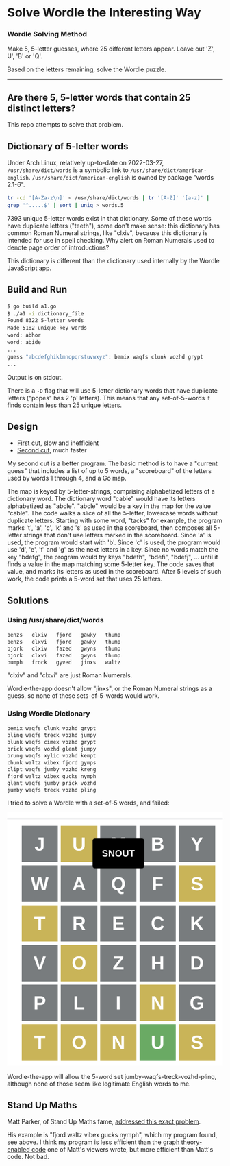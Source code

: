 # Solve Wordle the Interesting Way

### Wordle Solving Method

Make 5, 5-letter guesses,
where 25 different letters appear.
Leave out 'Z', 'J', 'B' or 'Q'.

Based on the letters remaining, solve the Wordle puzzle.

---

## Are there 5, 5-letter words that contain 25 distinct letters?

This repo attempts to solve that problem.

## Dictionary of 5-letter words

Under Arch Linux, relatively up-to-date on 2022-03-27,
`/usr/share/dict/words` is a symbolic link to
`/usr/share/dict/american-english`.
`/usr/share/dict/american-english` is owned by package "words 2.1-6".


```sh
tr -cd '[A-Za-z\n]' < /usr/share/dict/words | tr '[A-Z]' '[a-z]' |
grep '^.....$' | sort | uniq > words.5
```
7393 unique 5-letter words exist in that dictionary.
Some of these words have duplicate letters ("teeth"),
some don't make sense: this dictionary has common Roman Numeral strings,
like "clxiv",
because this dictionary is intended for use in spell checking.
Why alert on Roman Numerals used to denote page order of introductions?

This dictionary is different than the dictionary used internally by
the Wordle JavaScript app.

## Build and Run

```sh
$ go build a1.go
$ ./a1 -i dictionary_file
Found 8322 5-letter words
Made 5182 unique-key words
word: abhor
word: abide
...
guess "abcdefghiklmnopqrstuvwxyz": bemix waqfs clunk vozhd grypt
...
```

Output is on stdout.

There is a `-D` flag that will use 5-letter dictionary words that have
duplicate letters ("popes" has 2 'p' letters).
This means that any set-of-5-words it finds contain less than 25 unique letters.

## Design

* [First cut](main.go), slow and inefficient
* [Second cut](a1.go), much faster

My second cut is a better program.
The basic method is to have a "current guess" that includes a list of
up to 5 words,
a "scoreboard" of the letters used by words 1 through 4,
and a Go map.

The map is keyed by 5-letter-strings,
comprising alphabetized letters of a dictionary word.
The dictionary word "cable" would have its letters alphabetized as "abcle".
"abcle" would be a key in the map for the value "cable".
The code walks a slice of all the 5-letter,
lowercase words without duplicate letters.
Starting with some word, "tacks" for example,
the program marks 't', 'a', 'c', 'k' and 's' as used in the scoreboard,
then composes all 5-letter strings that don't use letters marked in the scoreboard.
Since 'a' is used, the program would start with 'b'.
Since 'c' is used, the program would use 'd', 'e', 'f' and 'g' as the next letters
in a key.
Since no words match the key "bdefg", the program would try keys "bdefh", "bdefi",
"bdefj", ... until it finds a value in the map matching some 5-letter key.
The code saves that value, and marks its letters as used in the scoreboard.
After 5 levels of such work, the code prints a 5-word set that uses 25 letters.

## Solutions

### Using /usr/share/dict/words

```
benzs   clxiv   fjord   gawky   thump 
benzs   clxvi   fjord   gawky   thump 
bjork   clxiv   fazed   gwyns   thump 
bjork   clxvi   fazed   gwyns   thump 
bumph   frock   gyved   jinxs   waltz 
```

"clxiv" and "clxvi" are just Roman Numerals.

Wordle-the-app doesn't allow "jinxs", or the Roman Numeral strings as a guess,
so none of these sets-of-5-words would work.

### Using Wordle Dictionary

```
bemix waqfs clunk vozhd grypt
bling waqfs treck vozhd jumpy
blunk waqfs cimex vozhd grypt
brick waqfs vozhd glent jumpy
brung waqfs xylic vozhd kempt
chunk waltz vibex fjord gymps
clipt waqfs jumby vozhd kreng
fjord waltz vibex gucks nymph
glent waqfs jumby prick vozhd
jumby waqfs treck vozhd pling
```
I tried to solve a Wordle with a set-of-5 words, and failed:

![wordle game using 5, 5-letter words](wordle_strategy.png)

Wordle-the-app will allow the 5-word set jumby-waqfs-treck-vozhd-pling,
although none of those seem like legitimate English words to me.

## Stand Up Maths

Matt Parker, of Stand Up Maths fame,
[addressed this exact problem](https://www.youtube.com/watch?v=_-AfhLQfb6w).

His example is "fjord waltz vibex gucks nymph", which my program found, see above.
I think my program is less efficient than the
[graph theory-enabled code](https://gitlab.com/bpaassen/five_clique)
one of Matt's viewers wrote,
but more efficient than Matt's code.
Not bad.
